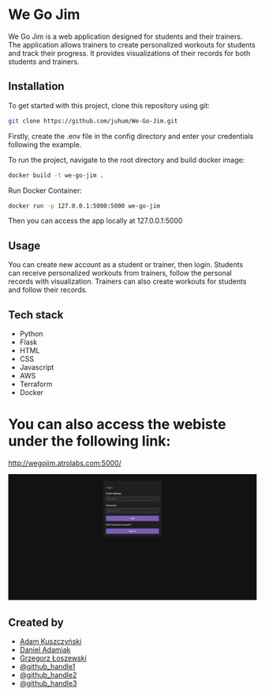 # We Go Jim
We Go Jim is a web application designed for students and their trainers. The application allows trainers to create personalized workouts for students and track their progress. It provides visualizations of their records for both students and trainers.

## Installation
To get started with this project, clone this repository using git:

```bash
git clone https://github.com/juhum/We-Go-Jim.git
```

Firstly, create the .env file in the config directory and enter your credentials following the example.

To run the project, navigate to the root directory and build docker image:

```bash
docker build -t we-go-jim .
```

Run Docker Container:

```bash
docker run -p 127.0.0.1:5000:5000 we-go-jim
```


Then you can access the app locally at 127.0.0.1:5000

## Usage

You can create new account as a student or trainer, then login. Students can receive personalized workouts from trainers, follow the personal records with visualization. Trainers can also create workouts for students and follow their records.


## Tech stack

- Python
- Flask
- HTML
- CSS
- Javascript
- AWS
- Terraform
- Docker



# You can also access the webiste under the following link:
http://wegojim.atrolabs.com:5000/



![showcase](https://github.com/juhum/We-Go-Jim/blob/master/showcase.gif)

## Created by

- [Adam Kuszczyński](https://github.com/juhum)
- [Daniel Adamiak](https://github.com/xd4niel)
- [Grzegorz Łoszewski](https://github.com/Atrolide)
- [@github_handle1](https://github.com/github_handle4)
- [@github_handle2](https://github.com/github_handle5)
- [@github_handle3](https://github.com/github_handle6)
